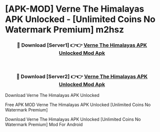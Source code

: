 # [APK-MOD] Verne  The Himalayas APK Unlocked - [Unlimited Coins No Watermark Premium] m2hsz



<div align="center">
<h3>🔴 Download [Server1] 👉👉 <a href="https://momento.my/?title=Verne__The_Himalayas_APK_Unlocked">Verne  The Himalayas APK Unlocked Mod Apk</a></h3><br>

<h3>🔴 Download [Server2] 👉👉 <a href="https://momento.my/?title=Verne__The_Himalayas_APK_Unlocked">Verne  The Himalayas APK Unlocked Mod Apk</a></h3>
</div>



Download Verne  The Himalayas APK Unlocked 

Free APK MOD Verne  The Himalayas APK Unlocked [Unlimited Coins No Watermark Premium]

Download Verne  The Himalayas APK Unlocked [Unlimited Coins No Watermark Premium] Mod For Android
